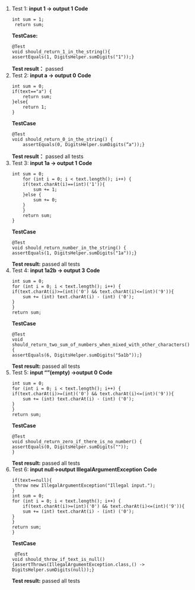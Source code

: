 1. Test 1: **input 1 -> output 1**
    **Code**
    ```
    int sum = 1;
     return sum;
     ```
    **TestCase:**
    ```
    @Test
    void should_return_1_in_the_string(){
    assertEquals(1, DigitsHelper.sumDigits("1"));}
    ```
    **Test result：**
    passed
2. Test 2: **input a -> output 0**
    **Code**
    ```
    int sum = 0;
	if(text=="a") {
    	return sum;
	}else{
    	return 1;
	}
	```
    **TestCase**
    ```
    @Test
	void should_return_0_in_the_string() {
    	assertEquals(0, DigitsHelper.sumDigits(“a"));}
	```
    **Test result：**
    passed all tests
3. Test 3: **input 1a -> output 1**
    **Code**
    ```
    int sum = 0;
    	for (int i = 0; i < text.length(); i++) {
        if(text.charAt(i)==(int)('1')){
            sum += 1;
        }else {
            sum += 0;
        }
    	}
    	return sum;
	}
	```
    **TestCase**
    ```
    @Test
    void should_return_number_in_the_string() {
    assertEquals(1, DigitsHelper.sumDigits("1a"));}
    ```
    **Test result:**
    passed all tests
4. Test 4: **input 1a2b -> output 3**
    **Code**
    ```
    int sum = 0;
    for (int i = 0; i < text.length(); i++) {
    if(text.charAt(i)>=(int)('0') && text.charAt(i)<=(int)('9')){
        sum += (int) text.charAt(i) - (int) ('0');
    }
    }
    return sum;
    ```
    **TestCase**
    ```
    @Test
    void should_return_two_sum_of_numbers_when_mixed_with_other_characters() {
    assertEquals(6, DigitsHelper.sumDigits("5a1b"));}
    ```
    **Test result:**
    passed all tests
5. Test 5: **input “”(empty) ->output 0**
    **Code**
    ```
    int sum = 0;
    for (int i = 0; i < text.length(); i++) {
    if(text.charAt(i)>=(int)('0') && text.charAt(i)<=(int)('9')){
        sum += (int) text.charAt(i) - (int) ('0');
    }
    }
    return sum;
    ```
    **TestCase**
    ```
    @Test
    void should_return_zero_if_there_is_no_number() {
    assertEquals(0, DigitsHelper.sumDigits(""));
    }
    ```
    **Test result:**
    passed all tests
6. Test 6: **input null->output IllegalArgumentException**
    **Code**
    ```
    if(text==null){
   	 throw new IllegalArgumentException("Illegal input.");
	}
	int sum = 0;
	for (int i = 0; i < text.length(); i++) {
    	if(text.charAt(i)>=(int)('0') && text.charAt(i)<=(int)('9')){
        sum += (int) text.charAt(i) - (int) ('0');
    }
	}
	return sum;
	}
	```
    **TestCase**
    ```
   	 @Test
	void should_throw_if_text_is_null() {assertThrows(IllegalArgumentException.class,() -> DigitsHelper.sumDigits(null));}
	```
    **Test result:**
    passed all tests

